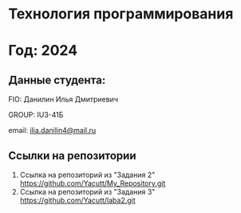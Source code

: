 # Технология программирования
# Год: 2024

## Данные студента:

FIO: Данилин Илья Дмитриевич

GROUP: IU3-41Б

email: ilia.danilin4@mail.ru

## Ссылки на репозитории

1. Ссылка на репозиторий из "Задания 2" https://github.com/Yacutt/My_Repository.git
2. Ссылка на репозиторий из "Задания 3" https://github.com/Yacutt/laba2.git
